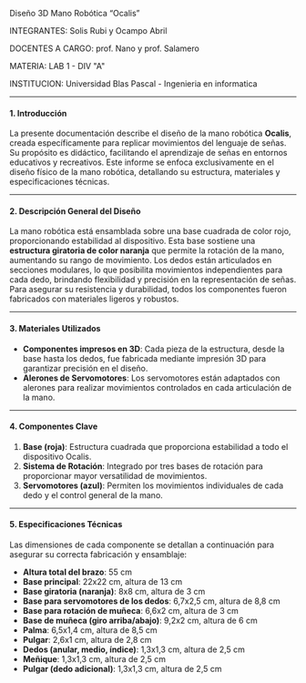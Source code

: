 

 Diseño 3D Mano Robótica “Ocalis”
 

INTEGRANTES: Solis Rubi y Ocampo Abril

DOCENTES A CARGO: prof. Nano y prof. Salamero

MATERIA: LAB 1 - DIV "A"

INSTITUCION: Universidad Blas Pascal - Ingenieria en informatica


---

#### **1. Introducción**

La presente documentación describe el diseño de la mano robótica **Ocalis**, creada específicamente para replicar movimientos del lenguaje de señas. Su propósito es didáctico, facilitando el aprendizaje de señas en entornos educativos y recreativos. Este informe se enfoca exclusivamente en el diseño físico de la mano robótica, detallando su estructura, materiales y especificaciones técnicas.

---

#### **2. Descripción General del Diseño**

La mano robótica está ensamblada sobre una base cuadrada de color rojo, proporcionando estabilidad al dispositivo. Esta base sostiene una **estructura giratoria de color naranja** que permite la rotación de la mano, aumentando su rango de movimiento. Los dedos están articulados en secciones modulares, lo que posibilita movimientos independientes para cada dedo, brindando flexibilidad y precisión en la representación de señas. Para asegurar su resistencia y durabilidad, todos los componentes fueron fabricados con materiales ligeros y robustos.

---

#### **3. Materiales Utilizados**

- **Componentes impresos en 3D**: Cada pieza de la estructura, desde la base hasta los dedos, fue fabricada mediante impresión 3D para garantizar precisión en el diseño.
- **Alerones de Servomotores**: Los servomotores están adaptados con alerones para realizar movimientos controlados en cada articulación de la mano.

---

#### **4. Componentes Clave**

1. **Base (roja)**: Estructura cuadrada que proporciona estabilidad a todo el dispositivo Ocalis.
2. **Sistema de Rotación**: Integrado por tres bases de rotación para proporcionar mayor versatilidad de movimientos.
3. **Servomotores (azul)**: Permiten los movimientos individuales de cada dedo y el control general de la mano.

---

#### **5. Especificaciones Técnicas**

Las dimensiones de cada componente se detallan a continuación para asegurar su correcta fabricación y ensamblaje:

- **Altura total del brazo**: 55 cm
- **Base principal**: 22x22 cm, altura de 13 cm
- **Base giratoria (naranja)**: 8x8 cm, altura de 3 cm
- **Base para servomotores de los dedos**: 6,7x2,5 cm, altura de 8,8 cm
- **Base para rotación de muñeca**: 6,6x2 cm, altura de 3 cm
- **Base de muñeca (giro arriba/abajo)**: 9,2x2 cm, altura de 6 cm
- **Palma**: 6,5x1,4 cm, altura de 8,5 cm
- **Pulgar**: 2,6x1 cm, altura de 2,8 cm
- **Dedos (anular, medio, índice)**: 1,3x1,3 cm, altura de 2,5 cm
- **Meñique**: 1,3x1,3 cm, altura de 2,5 cm
- **Pulgar (dedo adicional)**: 1,3x1,3 cm, altura de 2,5 cm


